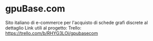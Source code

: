 # gpuBase.com
Sito italiano di e-commerce per l'acquisto di schede grafi discrete al dettaglio
Link utili al progetto:
Trello: https://trello.com/b/RHYG3LOi/gpubasecom
